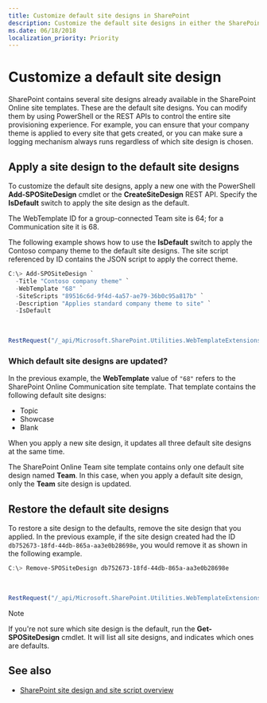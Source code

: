 ```yaml
---
title: Customize default site designs in SharePoint
description: Customize the default site designs in either the SharePoint Team site or Communication site template.
ms.date: 06/18/2018
localization_priority: Priority
---
```


# Customize a default site design

SharePoint contains several site designs already available in the SharePoint Online site templates. These are the default site designs. You can modify them by using PowerShell or the REST APIs to control the entire site provisioning experience. For example, you can ensure that your company theme is applied to every site that gets created, or you can make sure a logging mechanism always runs regardless of which site design is chosen.

## Apply a site design to the default site designs

To customize the default site designs, apply a new one with the PowerShell **Add-SPOSiteDesign** cmdlet or the **CreateSiteDesign** REST API. Specify the **IsDefault** switch to apply the site design as the default. 

The WebTemplate ID for a group-connected Team site is 64; for a Communication site it is 68.

The following example shows how to use the **IsDefault** switch to apply the Contoso company theme to the default site designs. The site script referenced by ID contains the JSON script to apply the correct theme.

```powershell
C:\> Add-SPOSiteDesign `
  -Title "Contoso company theme" `
  -WebTemplate "68" `
  -SiteScripts "89516c6d-9f4d-4a57-ae79-36b0c95a817b" `
  -Description "Applies standard company theme to site" `
  -IsDefault
```

<br/>

```javascript
RestRequest("/_api/Microsoft.SharePoint.Utilities.WebTemplateExtensions.SiteScriptUtility.CreateSiteDesign", {info:{Title:"Contoso company theme", Description:"Applies standard company theme to site", SiteScriptIds:["89516c6d-9f4d-4a57-ae79-36b0c95a817b"],  WebTemplate:"68", IsDefault: true}});
```

### Which default site designs are updated?

In the previous example, the **WebTemplate** value of `"68"` refers to the SharePoint Online Communication site template. That template contains the following default site designs:

- Topic
- Showcase
- Blank

When you apply a new site design, it updates all three default site designs at the same time.

The SharePoint Online Team site template contains only one default site design named **Team**. In this case, when you apply a default site design, only the **Team** site design is updated.

## Restore the default site designs

To restore a site design to the defaults, remove the site design that you applied. In the previous example, if the site design created had the ID `db752673-18fd-44db-865a-aa3e0b28698e`, you would remove it as shown in the following example.

```powershell
C:\> Remove-SPOSiteDesign db752673-18fd-44db-865a-aa3e0b28698e
```

<br/>

```javascript
RestRequest("/_api/Microsoft.SharePoint.Utilities.WebTemplateExtensions.SiteScriptUtility.DeleteSiteDesign", {id:"db752673-18fd-44db-865a-aa3e0b28698e"});
```

> [!NOTE]
> If you're not sure which site design is the default, run the **Get-SPOSiteDesign** cmdlet. It will list all site designs, and indicates which ones are defaults.

## See also

- [SharePoint site design and site script overview](site-design-overview.md)
